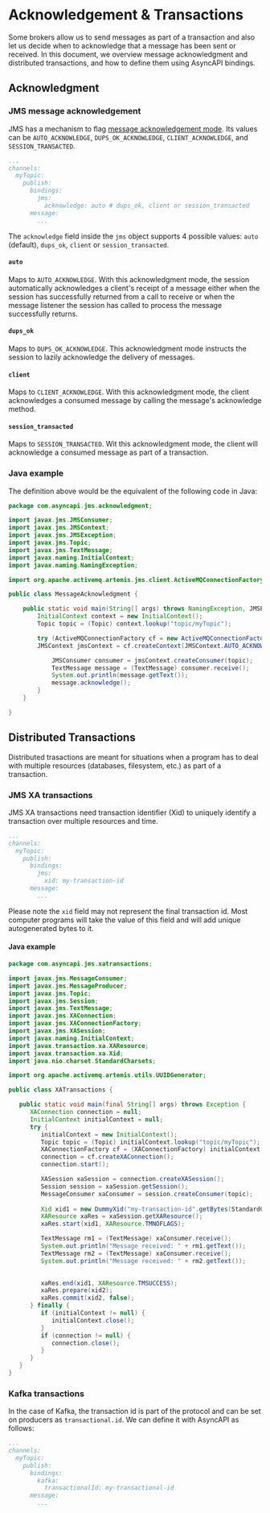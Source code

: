 # Acknowledgement & Transactions

Some brokers allow us to send messages as part of a transaction and also let us decide when to acknowledge that a message has been sent or received. In this document, we overview message acknowledgment and distributed transactions, and how to define them using AsyncAPI bindings.

## Acknowledgment

### JMS message acknowledgement

JMS has a mechanism to flag [message acknowledgement mode](https://docs.oracle.com/javaee/7/api/javax/jms/Session.html). Its values can be `AUTO_ACKNOWLEDGE`, `DUPS_OK_ACKNOWLEDGE`, `CLIENT_ACKNOWLEDGE`, and `SESSION_TRANSACTED`.

```yaml
...
channels:
  myTopic:
    publish:
      bindings:
        jms:
          acknowledge: auto # dups_ok, client or session_transacted
      message:
        ...
```

The `acknowledge` field inside the `jms` object supports 4 possible values: `auto` (default), `dups_ok`, `client` or `session_transacted`.

#### `auto`

Maps to `AUTO_ACKNOWLEDGE`. With this acknowledgment mode, the session automatically acknowledges a client's receipt of a message either when the session has successfully returned from a call to receive or when the message listener the session has called to process the message successfully returns.

#### `dups_ok`

Maps to `DUPS_OK_ACKNOWLEDGE`. This acknowledgment mode instructs the session to lazily acknowledge the delivery of messages.

#### `client`

Maps to `CLIENT_ACKNOWLEDGE`. With this acknowledgment mode, the client acknowledges a consumed message by calling the message's acknowledge method.

#### `session_transacted`

Maps to `SESSION_TRANSACTED`. Wit this acknowledgment mode, the client will acknowledge a consumed message as part of a transaction.

### Java example

The definition above would be the equivalent of the following code in Java:

```java
package com.asyncapi.jms.acknowledgment;

import javax.jms.JMSConsumer;
import javax.jms.JMSContext;
import javax.jms.JMSException;
import javax.jms.Topic;
import javax.jms.TextMessage;
import javax.naming.InitialContext;
import javax.naming.NamingException;

import org.apache.activemq.artemis.jms.client.ActiveMQConnectionFactory;

public class MessageAcknowledgment {

	public static void main(String[] args) throws NamingException, JMSException {
		InitialContext context = new InitialContext();
		Topic topic = (Topic) context.lookup("topic/myTopic");

		try (ActiveMQConnectionFactory cf = new ActiveMQConnectionFactory();
        JMSContext jmsContext = cf.createContext(JMSContext.AUTO_ACKNOWLEDGE)) {

			JMSConsumer consumer = jmsContext.createConsumer(topic);
			TextMessage message = (TextMessage) consumer.receive();
			System.out.println(message.getText());
			message.acknowledge();
		}
	}

}
```

## Distributed Transactions

Distributed trasactions are meant for situations when a program has to deal with multiple resources (databases, filesystem, etc.) as part of a transaction.

### JMS XA transactions

JMS XA transactions need transaction identifier (Xid) to uniquely identify a transaction over multiple resources and time.

```yaml
...
channels:
  myTopic:
    publish:
      bindings:
        jms:
          xid: my-transaction-id
      message:
        ...
```

Please note the `xid` field may not represent the final transaction id. Most computer programs will take the value of this field and will add unique autogenerated bytes to it.

#### Java example

```java
package com.asyncapi.jms.xatransactions;

import javax.jms.MessageConsumer;
import javax.jms.MessageProducer;
import javax.jms.Topic;
import javax.jms.Session;
import javax.jms.TextMessage;
import javax.jms.XAConnection;
import javax.jms.XAConnectionFactory;
import javax.jms.XASession;
import javax.naming.InitialContext;
import javax.transaction.xa.XAResource;
import javax.transaction.xa.Xid;
import java.nio.charset.StandardCharsets;

import org.apache.activemq.artemis.utils.UUIDGenerator;

public class XATransactions {

   public static void main(final String[] args) throws Exception {
      XAConnection connection = null;
      InitialContext initialContext = null;
      try {
         initialContext = new InitialContext();
         Topic topic = (Topic) initialContext.lookup("topic/myTopic");
         XAConnectionFactory cf = (XAConnectionFactory) initialContext.lookup("XAConnectionFactory");
         connection = cf.createXAConnection();
         connection.start();

         XASession xaSession = connection.createXASession();
         Session session = xaSession.getSession();
         MessageConsumer xaConsumer = session.createConsumer(topic);
         
         Xid xid1 = new DummyXid("my-transaction-id".getBytes(StandardCharsets.US_ASCII), 1, UUIDGenerator.getInstance().generateStringUUID().getBytes());
         XAResource xaRes = xaSession.getXAResource();
         xaRes.start(xid1, XAResource.TMNOFLAGS);

         TextMessage rm1 = (TextMessage) xaConsumer.receive();
         System.out.println("Message received: " + rm1.getText());
         TextMessage rm2 = (TextMessage) xaConsumer.receive();
         System.out.println("Message received: " + rm2.getText());

         
         xaRes.end(xid1, XAResource.TMSUCCESS);
         xaRes.prepare(xid2);
         xaRes.commit(xid2, false);
      } finally {
         if (initialContext != null) {
            initialContext.close();
         }
         if (connection != null) {
            connection.close();
         }
      }
   }
}
```

### Kafka transactions

In the case of Kafka, the transaction id is part of the protocol and can be set on producers as `transactional.id`. We can define it with AsyncAPI as follows:

```yaml
...
channels:
  myTopic:
    publish:
      bindings:
        kafka:
          transactionalId: my-transactional-id
      message:
        ...
```
